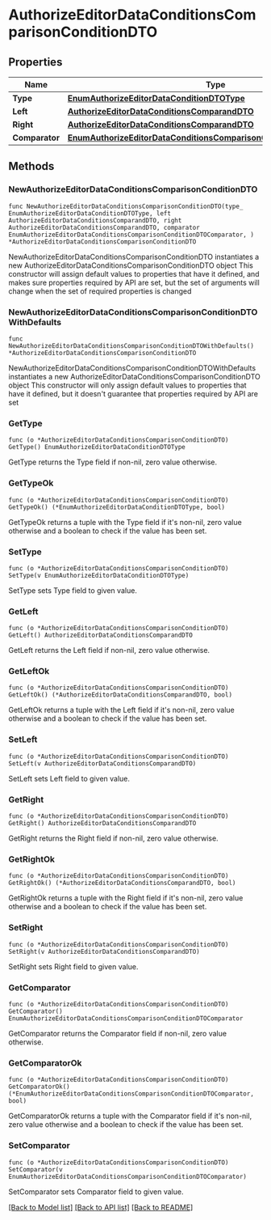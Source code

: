 # AuthorizeEditorDataConditionsComparisonConditionDTO

## Properties

Name | Type | Description | Notes
------------ | ------------- | ------------- | -------------
**Type** | [**EnumAuthorizeEditorDataConditionDTOType**](EnumAuthorizeEditorDataConditionDTOType.md) |  | 
**Left** | [**AuthorizeEditorDataConditionsComparandDTO**](AuthorizeEditorDataConditionsComparandDTO.md) |  | 
**Right** | [**AuthorizeEditorDataConditionsComparandDTO**](AuthorizeEditorDataConditionsComparandDTO.md) |  | 
**Comparator** | [**EnumAuthorizeEditorDataConditionsComparisonConditionDTOComparator**](EnumAuthorizeEditorDataConditionsComparisonConditionDTOComparator.md) |  | 

## Methods

### NewAuthorizeEditorDataConditionsComparisonConditionDTO

`func NewAuthorizeEditorDataConditionsComparisonConditionDTO(type_ EnumAuthorizeEditorDataConditionDTOType, left AuthorizeEditorDataConditionsComparandDTO, right AuthorizeEditorDataConditionsComparandDTO, comparator EnumAuthorizeEditorDataConditionsComparisonConditionDTOComparator, ) *AuthorizeEditorDataConditionsComparisonConditionDTO`

NewAuthorizeEditorDataConditionsComparisonConditionDTO instantiates a new AuthorizeEditorDataConditionsComparisonConditionDTO object
This constructor will assign default values to properties that have it defined,
and makes sure properties required by API are set, but the set of arguments
will change when the set of required properties is changed

### NewAuthorizeEditorDataConditionsComparisonConditionDTOWithDefaults

`func NewAuthorizeEditorDataConditionsComparisonConditionDTOWithDefaults() *AuthorizeEditorDataConditionsComparisonConditionDTO`

NewAuthorizeEditorDataConditionsComparisonConditionDTOWithDefaults instantiates a new AuthorizeEditorDataConditionsComparisonConditionDTO object
This constructor will only assign default values to properties that have it defined,
but it doesn't guarantee that properties required by API are set

### GetType

`func (o *AuthorizeEditorDataConditionsComparisonConditionDTO) GetType() EnumAuthorizeEditorDataConditionDTOType`

GetType returns the Type field if non-nil, zero value otherwise.

### GetTypeOk

`func (o *AuthorizeEditorDataConditionsComparisonConditionDTO) GetTypeOk() (*EnumAuthorizeEditorDataConditionDTOType, bool)`

GetTypeOk returns a tuple with the Type field if it's non-nil, zero value otherwise
and a boolean to check if the value has been set.

### SetType

`func (o *AuthorizeEditorDataConditionsComparisonConditionDTO) SetType(v EnumAuthorizeEditorDataConditionDTOType)`

SetType sets Type field to given value.


### GetLeft

`func (o *AuthorizeEditorDataConditionsComparisonConditionDTO) GetLeft() AuthorizeEditorDataConditionsComparandDTO`

GetLeft returns the Left field if non-nil, zero value otherwise.

### GetLeftOk

`func (o *AuthorizeEditorDataConditionsComparisonConditionDTO) GetLeftOk() (*AuthorizeEditorDataConditionsComparandDTO, bool)`

GetLeftOk returns a tuple with the Left field if it's non-nil, zero value otherwise
and a boolean to check if the value has been set.

### SetLeft

`func (o *AuthorizeEditorDataConditionsComparisonConditionDTO) SetLeft(v AuthorizeEditorDataConditionsComparandDTO)`

SetLeft sets Left field to given value.


### GetRight

`func (o *AuthorizeEditorDataConditionsComparisonConditionDTO) GetRight() AuthorizeEditorDataConditionsComparandDTO`

GetRight returns the Right field if non-nil, zero value otherwise.

### GetRightOk

`func (o *AuthorizeEditorDataConditionsComparisonConditionDTO) GetRightOk() (*AuthorizeEditorDataConditionsComparandDTO, bool)`

GetRightOk returns a tuple with the Right field if it's non-nil, zero value otherwise
and a boolean to check if the value has been set.

### SetRight

`func (o *AuthorizeEditorDataConditionsComparisonConditionDTO) SetRight(v AuthorizeEditorDataConditionsComparandDTO)`

SetRight sets Right field to given value.


### GetComparator

`func (o *AuthorizeEditorDataConditionsComparisonConditionDTO) GetComparator() EnumAuthorizeEditorDataConditionsComparisonConditionDTOComparator`

GetComparator returns the Comparator field if non-nil, zero value otherwise.

### GetComparatorOk

`func (o *AuthorizeEditorDataConditionsComparisonConditionDTO) GetComparatorOk() (*EnumAuthorizeEditorDataConditionsComparisonConditionDTOComparator, bool)`

GetComparatorOk returns a tuple with the Comparator field if it's non-nil, zero value otherwise
and a boolean to check if the value has been set.

### SetComparator

`func (o *AuthorizeEditorDataConditionsComparisonConditionDTO) SetComparator(v EnumAuthorizeEditorDataConditionsComparisonConditionDTOComparator)`

SetComparator sets Comparator field to given value.



[[Back to Model list]](../README.md#documentation-for-models) [[Back to API list]](../README.md#documentation-for-api-endpoints) [[Back to README]](../README.md)



